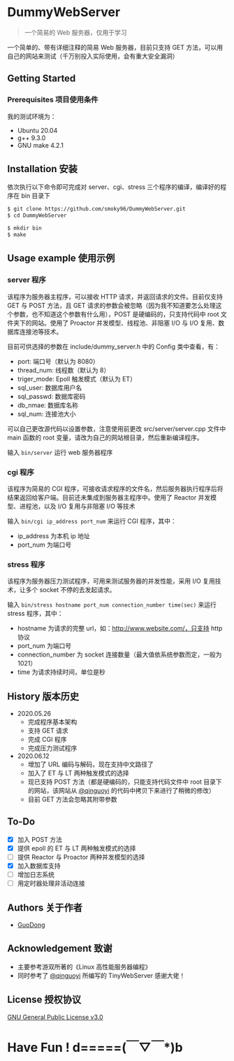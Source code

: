 # DummyWebServer

> 一个简易的 Web 服务器，仅用于学习

一个简单的、带有详细注释的简易 Web 服务器，目前只支持 GET 方法，可以用自己的网站来测试（千万别投入实际使用，会有重大安全漏洞）

## Getting Started

### Prerequisites 项目使用条件

我的测试环境为：

* Ubuntu 20.04
* g++ 9.3.0
* GNU make 4.2.1

## Installation 安装

依次执行以下命令即可完成对 server、cgi、stress 三个程序的编译，编译好的程序在 bin 目录下

```sh
$ git clone https://github.com/smoky96/DummyWebServer.git
$ cd DummyWebServer

$ mkdir bin
$ make
```

## Usage example 使用示例

### server 程序

该程序为服务器主程序，可以接收 HTTP 请求，并返回请求的文件。目前仅支持 GET 与 POST 方法，且 GET 请求的参数会被忽略（因为我不知道要怎么处理这个参数，也不知道这个参数有什么用），POST 是硬编码的，只支持代码中 root 文件夹下的网站。使用了 Proactor 并发模型、线程池、非阻塞 I/O 与 I/O 复用、数据库连接池等技术。

目前可供选择的参数在 include/dummy_server.h 中的 Config 类中查看，有：

* port: 端口号（默认为 8080）
* thread_num: 线程数（默认为 8）
* triger_mode: Epoll 触发模式（默认为 ET）
* sql_user: 数据库用户名
* sql_passwd: 数据库密码
* db_nmae: 数据库名称
* sql_num: 连接池大小

可以自己更改源代码以设置参数，注意使用前更改 src/server/server.cpp 文件中 main 函数的 root 变量，请改为自己的网站根目录，然后重新编译程序。

输入 ```bin/server``` 运行 web 服务器程序

### cgi 程序

该程序为简易的 CGI 程序，可接收请求程序的文件名，然后服务器执行程序后将结果返回给客户端。目前还未集成到服务器主程序中。使用了 Reactor 并发模型、进程池，以及 I/O 复用与非阻塞 I/O 等技术

输入 ```bin/cgi ip_address port_num``` 来运行 CGI 程序，其中：

* ip_address 为本机 ip 地址
* port_num 为端口号

### stress 程序

该程序为服务器压力测试程序，可用来测试服务器的并发性能，采用 I/O 复用技术，让多个 socket 不停的去发起请求。

输入 ```bin/stress hostname port_num connection_number time(sec)``` 来运行 stress 程序，其中：

* hostname 为请求的完整 url，如：http://www.website.com/，只支持 http 协议
* port_num 为端口号
* connection_number 为 socket 连接数量（最大值依系统参数而定，一般为 1021）
* time 为请求持续时间，单位是秒

## History 版本历史

* 2020.05.26
  * 完成程序基本架构
  * 支持 GET 请求
  * 完成 CGI 程序
  * 完成压力测试程序
* 2020.06.12
  * 增加了 URL 编码与解码，现在支持中文路径了
  * 加入了 ET 与 LT 两种触发模式的选择
  * 现已支持 POST 方法（都是硬编码的，只能支持代码文件中 root 目录下的网站，该网站从 [@qinguoyi](https://github.com/qinguoyi/TinyWebServer) 的代码中拷贝下来进行了稍微的修改）
  * 目前 GET 方法会忽略其附带参数

## To-Do

- [x] 加入 POST 方法
- [x] 提供 epoll 的 ET 与 LT 两种触发模式的选择
- [ ] 提供 Reactor 与 Proactor 两种并发模型的选择
- [x] 加入数据库支持
- [ ] 增加日志系统
- [ ] 用定时器处理非活动连接

## Authors 关于作者

* [GuoDong](https://guodong.plus)

## Acknowledgement 致谢

* 主要参考游双所著的《Linux 高性能服务器编程》
* 同时参考了 [@qinguoyi](https://github.com/qinguoyi/TinyWebServer) 所编写的 TinyWebServer 感谢大佬！

## License 授权协议

[GNU General Public License v3.0](https://github.com/smoky96/DummyWebServer/blob/master/LICENSE)

# Have Fun ! d=====(￣▽￣*)b

